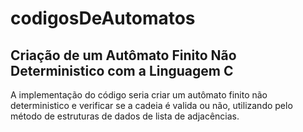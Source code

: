 # codigosDeAutomatos
## Criação de um Autômato Finito Não Deterministico com a Linguagem C

A implementação do código seria criar um autômato finito não deterministico e verificar se a cadeia é valida ou não, utilizando pelo método de estruturas de dados de lista de adjacências.

